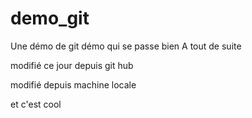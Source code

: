 # demo_git
Une démo de git
démo qui se passe bien
A tout de suite

modifié ce jour depuis git hub

modifié depuis machine locale

et c'est cool
